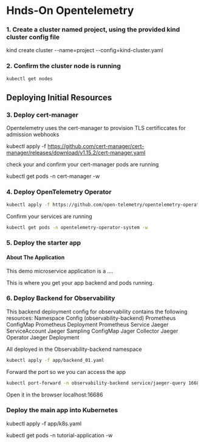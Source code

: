 # Hnds-On Opentelemetry


### 1. Create a cluster named project, using the provided kind cluster config file

kind create cluster --name=project --config=kind-cluster.yaml

### 2. Confirm the cluster node is running

```bash
kubectl get nodes
```

## Deploying Initial Resources

### 3. Deploy cert-manager

Opentelemetry uses the cert-manager to provision TLS certificcates for admission webhooks

kubectl apply -f https://github.com/cert-manager/cert-manager/releases/download/v1.15.2/cert-manager.yaml

check your and confirm your cert-manager pods are running

kubectl get pods -n cert-manager -w

### 4. Deploy OpenTelemetry Operator

```bash
kubectl apply -f https://github.com/open-telemetry/opentelemetry-operator/releases/download/v0.94.0/opentelemetry-operator.yaml
```

Confirm your services are running

```bash
kubectl get pods -n opentelemetry-operator-system -w
```

### 5. Deploy the starter app

#### About The Application
This demo microservice application  is a ....

This is where you get your app backend and pods running.

### 6. Deploy Backend for Observability

This backend deployment config for observability contains the following resources: 
Namespace Config  (observability-backend)
Prometheus ConfigMap
Prometheus Deployment
Prometheus Service
Jaeger ServiceAccount
Jaeger Sampling ConfigMap
Jager Collector
Jaeger Operator
Jaeger Deployment

All deployed in the Observability-backend namespace

```bash
kubectl apply -f app/backend_01.yaml
```

Forward the port so we you can access the app

```bash
kubectl port-forward -n observability-backend service/jaeger-query 16686:16686
```
Open it in the browser localhost:16686

### Deploy the main app into Kubernetes


kubectl apply -f app/k8s.yaml


kubectl get pods -n tutorial-application -w









